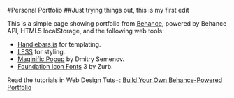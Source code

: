 #Personal Portfolio
##Just trying things out, this is my first edit

This is a simple page showing portfolio from [Behance](http://www.behance.net/), powered by Behance API, HTML5 localStorage, and the following web tools:

* [Handlebars.js](http://handlebarsjs.com/) for templating.
* [LESS](http://lesscss.org/) for styling.
* [Maginific Popup](http://dimsemenov.com/plugins/magnific-popup/) by Dmitry Semenov.  
* [Foundation Icon Fonts](http://zurb.com/playground/foundation-icon-fonts-3) 3 by Zurb.

Read the tutorials in Web Design Tuts+: [Build Your Own Behance-Powered Portfolio](http://webdesign.tutsplus.com/series/build-your-own-behance-powered-portfolio--cms-588)
